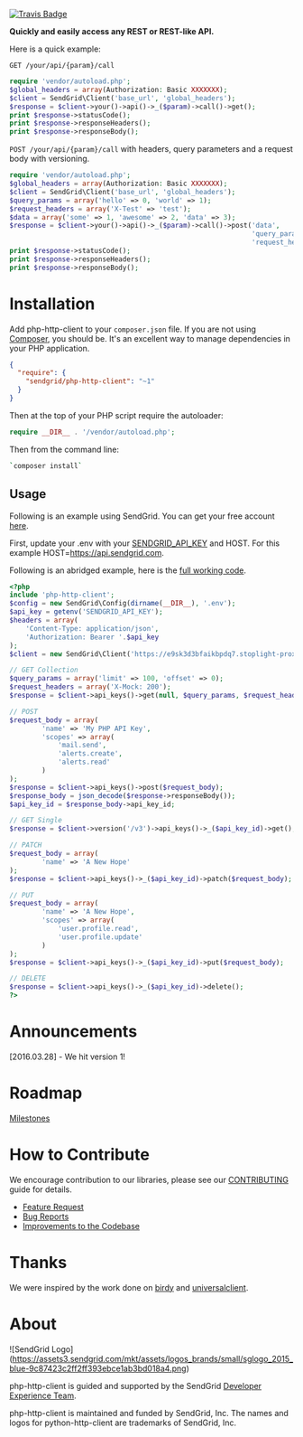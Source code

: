 [![Travis Badge](https://travis-ci.org/sendgrid/php-http-client.svg?branch=master)](https://travis-ci.org/sendgrid/php-http-client)

**Quickly and easily access any REST or REST-like API.**

Here is a quick example:

`GET /your/api/{param}/call`

```php
require 'vendor/autoload.php';
$global_headers = array(Authorization: Basic XXXXXXX);
$client = SendGrid\Client('base_url', 'global_headers');
$response = $client->your()->api()->_($param)->call()->get();
print $response->statusCode();
print $response->responseHeaders();
print $response->responseBody();
```

`POST /your/api/{param}/call` with headers, query parameters and a request body with versioning.

```php
require 'vendor/autoload.php';
$global_headers = array(Authorization: Basic XXXXXXX);
$client = SendGrid\Client('base_url', 'global_headers');
$query_params = array('hello' => 0, 'world' => 1);
$request_headers = array('X-Test' => 'test');
$data = array('some' => 1, 'awesome' => 2, 'data' => 3);
$response = $client->your()->api()->_($param)->call()->post('data',
                                                            'query_params',
                                                            'request_headers');
print $response->statusCode();
print $response->responseHeaders();
print $response->responseBody();
```

# Installation

Add php-http-client to your `composer.json` file. If you are not using [Composer](http://getcomposer.org), you should be. It's an excellent way to manage dependencies in your PHP application. 

```json
{  
  "require": {
    "sendgrid/php-http-client": "~1"
  }
}
```

Then at the top of your PHP script require the autoloader:

```php
require __DIR__ . '/vendor/autoload.php';
```

Then from the command line:

```bash
`composer install`
```

## Usage ##

Following is an example using SendGrid. You can get your free account [here](https://sendgrid.com/free?source=php-http-client).

First, update your .env with your [SENDGRID_API_KEY](https://app.sendgrid.com/settings/api_keys) and HOST. For this example HOST=https://api.sendgrid.com.

Following is an abridged example, here is the [full working code](https://github.com/sendgrid/php-http-client/tree/master/examples).

```php
<?php
include 'php-http-client';
$config = new SendGrid\Config(dirname(__DIR__), '.env');
$api_key = getenv('SENDGRID_API_KEY');
$headers = array(
    'Content-Type: application/json',
    'Authorization: Bearer '.$api_key
);
$client = new SendGrid\Client('https://e9sk3d3bfaikbpdq7.stoplight-proxy.io', $headers, '/v3', null);

// GET Collection
$query_params = array('limit' => 100, 'offset' => 0);
$request_headers = array('X-Mock: 200');
$response = $client->api_keys()->get(null, $query_params, $request_headers);

// POST
$request_body = array(
        'name' => 'My PHP API Key',
        'scopes' => array(
            'mail.send',
            'alerts.create',
            'alerts.read'
        )
);
$response = $client->api_keys()->post($request_body);
$response_body = json_decode($response->responseBody());
$api_key_id = $response_body->api_key_id;

// GET Single
$response = $client->version('/v3')->api_keys()->_($api_key_id)->get();

// PATCH
$request_body = array(
        'name' => 'A New Hope'
);
$response = $client->api_keys()->_($api_key_id)->patch($request_body);

// PUT
$request_body = array(
        'name' => 'A New Hope',
        'scopes' => array(
            'user.profile.read',
            'user.profile.update'
        )
);
$response = $client->api_keys()->_($api_key_id)->put($request_body);

// DELETE
$response = $client->api_keys()->_($api_key_id)->delete();
?>
```

# Announcements

[2016.03.28] - We hit version 1!

# Roadmap

[Milestones](https://github.com/sendgrid/php-http-client/milestones)

# How to Contribute

We encourage contribution to our libraries, please see our [CONTRIBUTING](https://github.com/sendgrid/php-http-client/blob/master/CONTRIBUTING.md) guide for details.

* [Feature Request](https://github.com/sendgrid/php-http-client/blob/master/CONTRIBUTING.md#feature_request)
* [Bug Reports](https://github.com/sendgrid/php-http-client/blob/master/CONTRIBUTING.md#submit_a_bug_report)
* [Improvements to the Codebase](https://github.com/sendgrid/php-http-client/blob/master/CONTRIBUTING.md#improvements_to_the_codebase)

# Thanks

We were inspired by the work done on [birdy](https://github.com/inueni/birdy) and [universalclient](https://github.com/dgreisen/universalclient).

# About

![SendGrid Logo]
(https://assets3.sendgrid.com/mkt/assets/logos_brands/small/sglogo_2015_blue-9c87423c2ff2ff393ebce1ab3bd018a4.png)

php-http-client is guided and supported by the SendGrid [Developer Experience Team](mailto:dx@sendgrid.com).

php-http-client is maintained and funded by SendGrid, Inc. The names and logos for python-http-client are trademarks of SendGrid, Inc.
